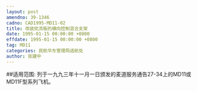 ```yaml
---
layout: post
amendno: 39-1346
cadno: CAD1995-MD11-02
title: 改装扰流板的横向控制混合支架
date: 1995-01-15 00:00:00 +0800
effdate: 1995-01-15 00:00:00 +0800
tag: MD11
categories: 民航华东管理局适航处
author: 张建中
---
```


##适用范围:
列于一九九三年十一月一日颁发的麦道服务通告27-34上的MD11或MD11F型系列飞机。

